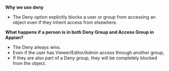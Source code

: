 **Why we use deny**
- The Deny option explicitly blocks a user or group from accessing an object even if they inherit access from elsewhere.
	
**What happens if a person is in both Deny Group and Access Group in Appian?**
- The Deny always wins.
- Even if the user has Viewer/Editor/Admin access through another group,
- If they are also part of a Deny group, they will be completely blocked from the object.